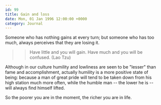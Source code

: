 ```yaml
---
id: 99
title: Gain and loss
date: Mon, 01 Jan 1996 12:00:00 +0000
category: Journal
---
```


Someone who has nothing gains at every turn; but someone who has too
much, always perceives that they are losing it.

> > Have little and you will gain.
>     Have much and you will be confused. (Lao Tzu)

Although in our culture humility and lowliness are seen to be "lesser"
than fame and accomplishment, actually humility is a more positive state
of being: because a man of great pride will tend to be taken down from
his high station much more often, while the humble man -- the lower he
is -- will always find himself lifted.

So the poorer you are in the moment, the richer you are in life.


